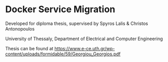 # Docker Service Migration
Developed for diploma thesis, supervised by Spyros Lalis & Christos Antonopoulos

University of Thessaly, Department of Electrical and Computer Engineering

Thesis can be found at https://www.e-ce.uth.gr/wp-content/uploads/formidable/59/Georgiou_Georgios.pdf
